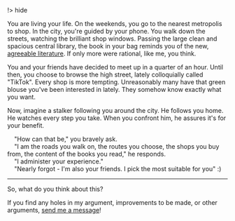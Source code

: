 !> hide

<head>
    <title>A spooky metaphor of Google</title>
    <meta name="permalinks" content="enabled"> <!-- part of JS on icelk.dev & kvarn.org, options: disabled|enabled|not-titles -->
    <meta name="description" content="A narrative story about how Big Tech - and especially Google - is all around us, affecting our every move.">
</head>

You are living your life. On the weekends, you go to the nearest metropolis to shop.
In the city, you're guided by your phone. You walk down the streets, watching the brilliant shop windows.
Passing the large clean and spacious central library, the book in your bag reminds you of the new, [agreeable literature](bubbles.). If only more were rational, like me, you think.

You and your friends have decided to meet up in a quarter of an hour.
Until then, you choose to browse the high street, lately colloquially called "TikTok".
Every shop is more tempting. Unreasonably many have that green blouse you've been interested in lately.
They somehow know exactly what you want.

Now, imagine a stalker following you around the city. He follows you home. He watches every step you take.
When you confront him, he assures it's for your benefit.

<p style="white-space: pre-wrap"><!--
-->    "How can that be," you bravely ask.
    "I am the roads you walk on, the routes you choose, the shops you buy from, the content of the books you read," he responds.
    "I administer your experience."
    "Nearly forgot - I'm also your friends. I pick the most suitable for you" :)
</p>

---

So, what do you think about this?

If you find any holes in my argument, improvements to be made, or other arguments,
[send me a message](mailto:Icelk<main@icelk.dev>?subject=Article:%20Privacy%20-%20stalker&body=I%20have%20some%20suggestions...)!
